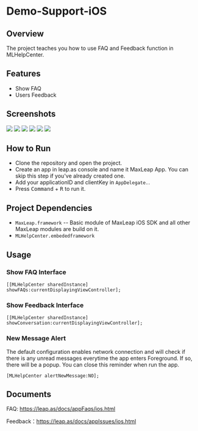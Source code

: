 # Demo-Support-iOS

## Overview

The project teaches you how to use FAQ and Feedback function in MLHelpCenter.

## Features

- Show FAQ
- Users Feedback

## Screenshots

![](docs/images/1.png)
![](docs/images/2.png)
![](docs/images/3.png)
![](docs/images/4.png)
![](docs/images/5.png)
![](docs/images/6.png)

## How to Run

- Clone the repository and open the project.
- Create an app in leap.as console and name it MaxLeap App. You can skip this step if you've already created one. 
- Add your applicationID and clientKey in `AppDelegate.`. 
- Press <kbd>Command</kbd> + <kbd>R</kbd> to run it. 

## Project Dependencies

- `MaxLeap.framework` -- Basic module of MaxLeap iOS SDK and all other MaxLeap modules are build on it. 
- `MLHelpCenter.embededframework`

## Usage

### Show FAQ Interface

`[[MLHelpCenter sharedInstance] showFAQs:currentDisplayingViewController];`

### Show Feedback Interface

`[[MLHelpCenter sharedInstance] showConversation:currentDisplayingViewController];`

### New Message Alert

The default configuration enables network connection and will check if there is any unread messages everytime the app enters Foreground. If so, there will be a popup. You can close this reminder when run the app.

`[MLHelpCenter alertNewMessage:NO];`

## Documents

FAQ: https://leap.as/docs/appFaqs/ios.html

Feedback：https://leap.as/docs/appIssues/ios.html

